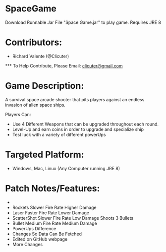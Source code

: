 # SpaceGame
Download Runnable Jar File "Space Game.jar" to play game.
Requires JRE 8

# Contributors:

 - Richard Valente (@Clicuter)

*** To Help Contribute, Please Email: clicuter@gmail.com
# Game Description:

  A survival space arcade shooter that pits players against an endless invasion of alien space ships. 
  
  Players Can:
   - Use 4 Different Weapons that can be upgraded throughout each round.
   - Level-Up and earn coins in order to upgrade and specialize ship
   - Test luck with a variety of different powerUps
  
# Targeted Platform:

  - Windows, Mac, Linux (Any Computer running JRE 8)


# Patch Notes/Features:
  - 
  - Rockets Slower Fire Rate Higher Damage
  - Laser   Faster Fire Rate Lower Damage
  - ScatterShot Slower Fire Rate Low Damage Shoots 3 Bullets
  - Bullet Medium Fire Rate Medium Damage
  - PowerUps Difference
  - Changes So Data Can Be Fetched
  - Edited on GitHub webpage
  - More Changes
